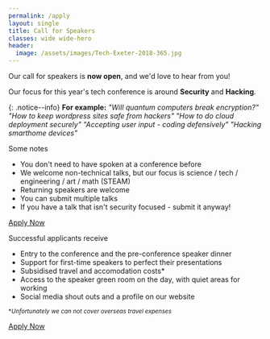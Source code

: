 ```yaml
---
permalink: /apply
layout: single
title: Call for Speakers
classes: wide wide-hero
header:
  image: /assets/images/Tech-Exeter-2018-365.jpg
---
```

Our call for speakers is **now open**, and we'd love to hear from you!

Our focus for this year's tech conference is around **Security** and **Hacking**.

{: .notice--info} 
**For example:** *"Will quantum computers break encryption?" "How to keep wordpress sites safe from hackers" "How to do cloud deployment securely" "Accepting user input - coding defensively" "Hacking smarthome devices"*

Some notes

  * You don't need to have spoken at a conference before
  * We welcome non-technical talks, but our focus is science / tech / engineering / art / math (STEAM)
  * Returning speakers are welcome
  * You can submit multiple talks
  * If you have a talk that isn't security focused - submit it anyway!

<a href="#" class="btn btn--primary">Apply Now</a>

Successful applicants receive

  * Entry to the conference and the pre-conference speaker dinner
  * Support for first-time speakers to perfect their presentations
  * Subsidised travel and accomodation costs*
  * Access to the speaker green room on the day, with quiet areas for working
  * Social media shout outs and a profile on our website

<small>**Unfortunately we can not cover overseas travel expenses*</small>
  
<a href="#" class="btn btn--primary">Apply Now</a>
